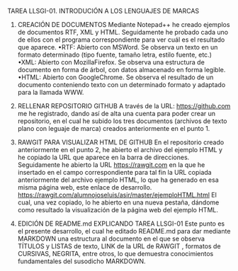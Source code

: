 TAREA LLSGI-01. INTRODUCIÓN A LOS LENGUAJES DE MARCAS
1. CREACIÓN DE DOCUMENTOS
Mediante Notepad++ he creado ejemplos de documentos RTF, XML y HTML. Seguidamente he probado cada uno de ellos con el programa correspondiente para ver cuál es el resultado que aparece.
•RTF: Abierto con MSWord. Se observa un texto en un formato determinado (tipo fuente, tamaño letra, estilo fuente, etc.)
•XML: Abierto con MozillaFirefox. Se observa una estructura de documento en forma de árbol, con datos almacenado en forma legible.
•HTML: Abierto con GoogleChrome. Se observa el resultado de un documento conteniendo texto con un determinado formato y adaptado para la llamada WWW.

2. RELLENAR REPOSITORIO GITHUB
A través de la URL: https://github.com me he registrado, dando así de alta una cuenta para poder crear un repositorio, en el cual he subido los tres documentos (archivos de texto plano con leguaje de marca) creados anteriormente en el punto 1.

3. RAWGIT PARA VISUALIZAR HTML DE GITHUB
En el repositorio creado anteriormente en el punto 2, he abierto el archivo del ejemplo HTML y he copiado la URL que aparece en la barra de direcciones. Seguidamente he abierto la URL https://rawgit.com en la que he insertado en el campo correspondiente para tal fin la URL copiada anteriormente del archivo ejemplo HTML, lo que ha generado en esa misma página web, este enlace de desarrollo.
https://rawgit.com/alumnojoseluis/asir/master/ejemploHTML.html
El cual, una vez copiado, lo he abierto en una nueva pestaña, dándome como resultado la visualización de la página web del ejemplo HTML.

4. EDICIÓN DE README.md EXPLICANDO TAREA LLSGI-01
Este punto es el presente desarrollo, el cual he editado README.md para dar mediante MARKDOWN una estructura al documento en el que se observa TÍTULOS y LISTAS de texto, LINK de la URL de RAWGIT , formatos de CURSIVAS, NEGRITA, entre otros, lo que demuestra conocimientos fundamentales del susodicho MARKDOWN.
